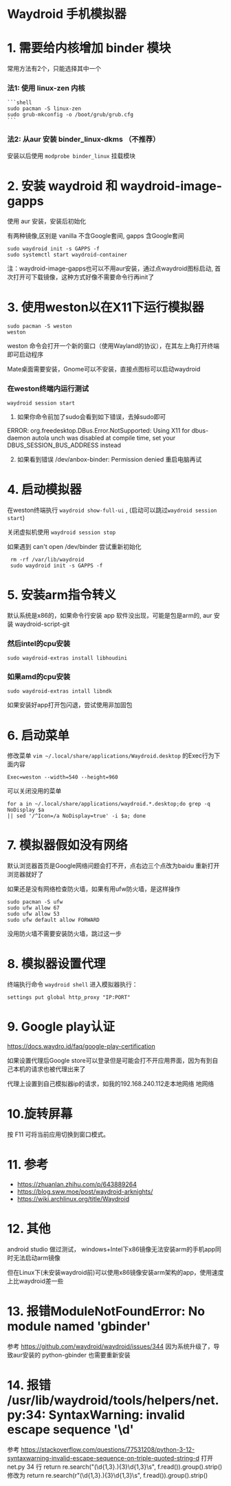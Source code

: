 Waydroid 手机模拟器
===

# 1. 需要给内核增加 binder 模块

  常用方法有2个，只能选择其中一个
  ### 法1: 使用 linux-zen 内核
    ```shell
    sudo pacman -S linux-zen
    sudo grub-mkconfig -o /boot/grub/grub.cfg
    ```
  ### 法2: 从aur 安装 binder_linux-dkms （不推荐）
  安装以后使用 `modprobe binder_linux` 挂载模块

# 2. 安装 waydroid 和 waydroid-image-gapps

  使用 aur 安装，安装后初始化
  
  有两种镜像,区别是 vanilla 不含Google套间, gapps 含Google套间
  ```shell
  sudo waydroid init -s GAPPS -f
  sudo systemctl start waydroid-container
  ```

  注：waydroid-image-gapps也可以不用aur安装，通过点waydroid图标启动, 首次打开可下载镜像，这种方式好像不需要命令行再init了

# 3. 使用weston以在X11下运行模拟器
  ```shell
  sudo pacman -S weston
  weston
  ```
  weston 命令会打开一个新的窗口（使用Wayland的协议），在其左上角打开终端即可启动程序
 
  Mate桌面需要安装，Gnome可以不安装，直接点图标可以启动waydroid 
 ### 在weston终端内运行测试
  ```shell
  waydroid session start
  ```
  1. 如果你命令前加了sudo会看到如下错误，去掉sudo即可

ERROR: org.freedesktop.DBus.Error.NotSupported: Using X11 for dbus-daemon autola                                                                                                                                                                                                                                                                      unch was disabled at compile time, set your DBUS_SESSION_BUS_ADDRESS instead

  2. 如果看到错误 /dev/anbox-binder: Permission denied 重启电脑再试

# 4. 启动模拟器
  在weston终端执行 `waydroid show-full-ui` , (启动可以跳过`waydroid session start`)

  关闭虚拟机使用 `waydroid session stop`

  如果遇到 can't open /dev/binder 尝试重新初始化
  ```shell
   rm -rf /var/lib/waydroid
   sudo waydroid init -s GAPPS -f
  ```

# 5. 安装arm指令转义

  默认系统是x86的，如果命令行安装 app 软件没出现，可能是包是arm的, aur 安装  waydroid-script-git

  ### 然后intel的cpu安装
  ```shell
  sudo waydroid-extras install libhoudini
  ```
  ### 如果amd的cpu安装
  ```shell
  sudo waydroid-extras intall libndk
  ```
  如果安装好app打开包闪退，尝试使用非加固包

# 6. 启动菜单

  修改菜单 `vim ~/.local/share/applications/Waydroid.desktop` 的Exec行为下面内容
  
  ```
  Exec=weston --width=540 --height=960
  ```

  可以关闭没用的菜单
  ```shell
  for a in ~/.local/share/applications/waydroid.*.desktop;do grep -q NoDisplay $a                                                                                                                                                                                                                                                                       || sed '/^Icon=/a NoDisplay=true' -i $a; done
  ```

# 7. 模拟器假如没有网络
  默认浏览器首页是Google网络问题会打不开，点右边三个点改为baidu 重新打开浏览器就好了

  如果还是没有网络检查防火墙，如果有用ufw防火墙，是这样操作
  ```shell
  sudo pacman -S ufw
  sudo ufw allow 67
  sudo ufw allow 53
  sudo ufw default allow FORWARD
  ```
  没用防火墙不需要安装防火墙，跳过这一步

# 8. 模拟器设置代理

  终端执行命令  `waydroid shell` 进入模拟器执行：
  ```shell
  settings put global http_proxy "IP:PORT"
  ```

# 9. Google play认证
  https://docs.waydro.id/faq/google-play-certification

  如果设置代理后Google store可以登录但是可能会打不开应用界面，因为有到自己本机的请求也被代理出来了

  代理上设置到自己模拟器ip的请求，如我的192.168.240.112走本地网络                                                                                                                                                                                                                                                                     地网络

# 10.旋转屏幕
  按 F11 可将当前应用切换到窗口模式。

# 11. 参考

  - https://zhuanlan.zhihu.com/p/643889264
  - https://blog.sww.moe/post/waydroid-arknights/
  - https://wiki.archlinux.org/title/Waydroid

# 12. 其他
   android studio 做过测试， windows+Intel下x86镜像无法安装arm的手机app同时无法启动arm镜像
   
   但在Linux下(未安装waydroid前)可以使用x86镜像安装arm架构的app，使用速度上比waydroid差一些

# 13. 报错ModuleNotFoundError: No module named 'gbinder'

   参考 https://github.com/waydroid/waydroid/issues/344  因为系统升级了，导致aur安装的 python-gbinder 也需要重新安装

# 14. 报错 /usr/lib/waydroid/tools/helpers/net.py:34: SyntaxWarning: invalid escape sequence '\d'
   参考 https://stackoverflow.com/questions/77531208/python-3-12-syntaxwarning-invalid-escape-sequence-on-triple-quoted-string-d
  打开 net.py 34 行 return re.search("(\d{1,3}\.){3}\d{1,3}\s", f.read()).group().strip() 修改为 return re.search(r"(\d{1,3}\.){3}\d{1,3}\s", f.read()).group().strip()
   

  
